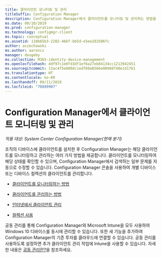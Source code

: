 ```yaml
---
title: 클라이언트 모니터링 및 관리
titleSuffix: Configuration Manager
description: Configuration Manager에서 클라이언트를 모니터링 및 관리하는 방법을 알아봅니다.
ms.date: 09/10/2019
ms.prod: configuration-manager
ms.technology: configmgr-client
ms.topic: conceptual
ms.assetid: 110b65b3-2202-466f-bb5d-e5ee282506fc
author: aczechowski
ms.author: aaroncz
manager: dougeby
ms.collection: M365-identity-device-management
ms.openlocfilehash: 4df97c1e0fd3df1ef6a27eb84134cc1213942451
ms.sourcegitcommit: 13ac4f5e600dc1edf69e8566e00968f40e1d1761
ms.translationtype: HT
ms.contentlocale: ko-KR
ms.lasthandoff: 09/11/2019
ms.locfileid: "70889907"
---
```

# <a name="monitor-and-manage-clients-in-configuration-manager"></a>Configuration Manager에서 클라이언트 모니터링 및 관리

*적용 대상: System Center Configuration Manager(현재 분기)*

조직의 디바이스에 클라이언트를 설치한 후 Configuration Manager는 해당 클라이언트를 모니터링하고 관리하는 여러 가지 방법을 제공합니다. 클라이언트를 모니터링하여 해당 상태를 확인할 수 있으며, Configuration Manager에서 검색하는 일부 문제를 자동으로 수정할 수 있습니다. Configuration Manager 콘솔을 사용하여 개별 디바이스 또는 디바이스 컬렉션의 클라이언트를 관리합니다.  

- [클라이언트를 모니터링하는 방법](/sccm/core/clients/manage/monitor-clients)  

- [클라이언트를 관리하는 방법](/sccm/core/clients/manage/manage-clients)  

- [인터넷에서 클라이언트 관리](/sccm/core/clients/manage/manage-clients-internet)

- [컬렉션 사용](/sccm/core/clients/manage/collections/introduction-to-collections)

공동 관리를 통해 Configuration Manager와 Microsoft Intune을 모두 사용하여 Windows 10 디바이스를 동시에 관리할 수 있습니다. 또한 새 기능을 추가하여 Configuration Manager의 기존 투자를 클라우드에 연결할 수 있습니다. 공동 관리를 사용하도록 설정하면 추가 클라이언트 관리 작업에 Intune을 사용할 수 있습니다. 자세한 내용은 [공동 관리란?](/sccm/comanage/overview)을 참조하세요.

